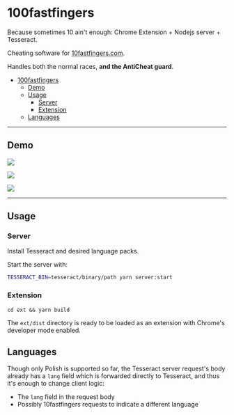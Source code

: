 # 100fastfingers

Because sometimes 10 ain't enough: Chrome Extension + Nodejs server + Tesseract.

Cheating software for [10fastfingers.com](https://10fastfingers.com/).

Handles both the normal races, **and the AntiCheat guard**.

- [100fastfingers](#100fastfingers)
  - [Demo](#demo)
  - [Usage](#usage)
    - [Server](#server)
    - [Extension](#extension)
  - [Languages](#languages)

---

## Demo

![](https://i.imgur.com/93Jv7Cm.png)

![](https://i.imgur.com/BcmeK25.png)

![](https://i.imgur.com/uAvvf4T.png)

---

## Usage

### Server

Install Tesseract and desired language packs.

Start the server with:

```sh
TESSERACT_BIN=tesseract/binary/path yarn server:start
```

### Extension

```
cd ext && yarn build
```

The `ext/dist` directory is ready to be loaded as an extension with Chrome's developer mode enabled.

## Languages

Though only Polish is supported so far, the Tesseract server request's body already has a `lang` field which is forwarded directly to Tesseract, and thus it's enough to change client logic:

- The `lang` field in the request body
- Possibly 10fastfingers requests to indicate a different language
